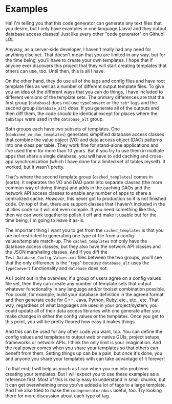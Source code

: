 Examples
========

Ha!  I'm telling you that this code generator can generate any text files that you desire, but I only have examples in one language (Java) and they output database access classes!  Just like every other "code generator" on Github! LOL

Anyway, as a server-side developer, I haven't really had any need for anything else yet.  That doesn't mean that you are limited in any way, but for the time being, you'll have to create your own templates.  I hope that if anyone ever discovers this project that they will start creating templates that others can use, too.  Until then, this is all I have.

On the other hand, they do use all of the tags and config files and have root template files as well as a number of different output template files.  To give you an idea of the different ways that you can do things, I have included to different versions of the template sets.  The primary differences are that the first group (`database`) does not use `typeConvert` or the `tab*` tags and the second group (`database_alt`) does.  If you generate all of the outputs and then diff them, the code should be identical except for places where the `tabStops` were used in the `database_alt` group.

Both groups each have two subsets of templates.  One (`combined_vo_dao_templates`) generates simplified database access classes that combine the value object (VO) and data access object (DAO) patterns into one class per table.  They work fine for stand-alone applications and I've used them for more than 10 years.  But if you try to use them in multiple apps that share a single database, you will have to add caching and cross-app synchronization (which I have done for a limited set of tables myself).  It worked, but it wasn't pretty.

That's where the second template group (`cached_templates`) comes in (sorta).  It separates the VO and DAO parts into separate classes (the more common way of doing things) and adds in the caching DAOs and the network API access classes to enable any number of apps to share a centralized cache.  *However*, this never got to production so it is not finished code.  On top of that, there are support classes that I haven't included in the utilities code so it will not even compile.  If you need something like this, then we can work together to polish it off and make it usable but for the time being, I'm going to leave it as-is.

The important thing I want you to get from the `cached_templates` is that you are not restricted to generating one type of file from a config values/template match-up.  The `cached_templates` not only have the database access classes, but they also have the network API classes and the JSON marshaling classes.  And if you diff the `Test_Database_Config_Values.xml` files between the two groups, you'll see that the only difference is the "`type`" because `database_alt` uses the `typeConvert` functionality and `database` does not.

As I point out in the overview, if a group of users agree on a config values file set, then they can create any number of template sets that output whatever functionality in any language and/or toolset combination possible.  You could, for example, build your database definition in the agreed format and then generate code for C++, Java, Python, Ruby, etc., etc., etc.  That way, regardless of what languages are used in your project/system, you could update all of their data access libraries with one generate after you make changes in either the config values or the templates.  Once you get to this point, you will be pretty floored how easy it makes things.

And this can be used for any other code you want, too.  You can define the config values and templates to output web or native GUIs, project setups, frameworks or network APIs.  I think the only limit is your imagination.  And the real power comes when you share your templates so that others can benefit from them.  Setting things up can be a pain, but once it's done, you and anyone you share your templates with can take advantage of it forever!

To that end, I will help as much as I can when you run into problems creating your templates.  But I will expect you to use these examples as a reference first.  Most of this is really easy to understand in small chunks, but it can get overwhelming once you've added a lot of tags to a large template.  And I've also tried to make the `codegenerator/docs` useful, too.  Try looking there for more discussion about each type of tag.
